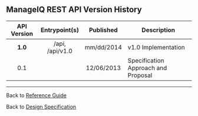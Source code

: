 
## ManageIQ REST API Version History

| API Version | Entrypoint(s) | Published | Description |
|:-----------:|:-------------:|:---------:|-------------|
|**1.0**| /api, /api/v1.0 |mm/dd/2014|v1.0 Implementation|
|0.1||12/06/2013|Specification Approach and Proposal|

----
Back to [Reference Guide](./reference.md)

Back to [Design Specification](./design.md)
